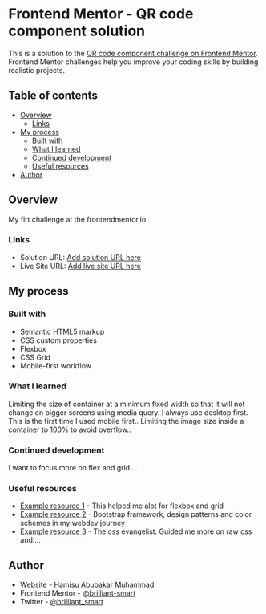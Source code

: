 # Frontend Mentor - QR code component solution

This is a solution to the [QR code component challenge on Frontend Mentor](https://www.frontendmentor.io/challenges/qr-code-component-iux_sIO_H). Frontend Mentor challenges help you improve your coding skills by building realistic projects.

## Table of contents

- [Overview](#overview)
  - [Links](#links)
- [My process](#my-process)
  - [Built with](#built-with)
  - [What I learned](#what-i-learned)
  - [Continued development](#continued-development)
  - [Useful resources](#useful-resources)
- [Author](#author)

## Overview

My firt challenge at the frontendmentor.io

### Links

- Solution URL: [Add solution URL here](https://your-solution-url.com)
- Live Site URL: [Add live site URL here](https://your-live-site-url.com)

## My process

### Built with

- Semantic HTML5 markup
- CSS custom properties
- Flexbox
- CSS Grid
- Mobile-first workflow

### What I learned

Limiting the size of container at a minimum fixed width so that it will not change on bigger screens using media query. I always use desktop first. This is the first time I used mobile first..
Limiting the image size inside a container to 100% to avoid overflow..

### Continued development

I want to focus more on flex and grid....

### Useful resources

- [Example resource 1](https://www.traversymedia.com/) - This helped me alot for flexbox and grid
- [Example resource 2](https://www.londonappbrewery.com/) - Bootstrap framework, design patterns and color schemes in my webdev journey
- [Example resource 3](https://www.kevinpowell.co/) - The css evangelist. Guided me more on raw css and....

## Author

- Website - [Hamisu Abubakar Muhammad](https://www.your-site.com)
- Frontend Mentor - [@brilliant-smart](https://www.frontendmentor.io/profile/brilliant-smart)
- Twitter - [@brilliant_smart](https://twitter.com/brilliant_smart)

